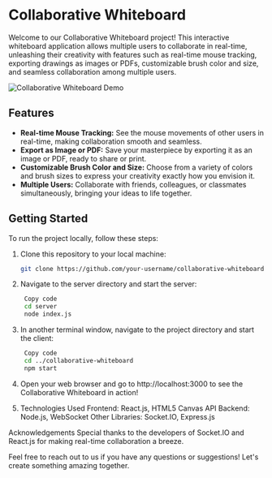 # Collaborative Whiteboard

Welcome to our Collaborative Whiteboard project! This interactive whiteboard application allows multiple users to collaborate in real-time, unleashing their creativity with features such as real-time mouse tracking, exporting drawings as images or PDFs, customizable brush color and size, and seamless collaboration among multiple users.

![Collaborative Whiteboard Demo](demo.gif)

## Features

- **Real-time Mouse Tracking:** See the mouse movements of other users in real-time, making collaboration smooth and seamless.
- **Export as Image or PDF:** Save your masterpiece by exporting it as an image or PDF, ready to share or print.
- **Customizable Brush Color and Size:** Choose from a variety of colors and brush sizes to express your creativity exactly how you envision it.
- **Multiple Users:** Collaborate with friends, colleagues, or classmates simultaneously, bringing your ideas to life together.

## Getting Started

To run the project locally, follow these steps:

1. Clone this repository to your local machine:
   ```bash
   git clone https://github.com/your-username/collaborative-whiteboard.git
2. Navigate to the server directory and start the server:
   ```bash
    Copy code
    cd server
    node index.js

3. In another terminal window, navigate to the project directory and start the client:
   ```bash
    Copy code
    cd ../collaborative-whiteboard
    npm start

4. Open your web browser and go to http://localhost:3000 to see the Collaborative Whiteboard in action!

5. Technologies Used
  Frontend: React.js, HTML5 Canvas API
  Backend: Node.js, WebSocket
  Other Libraries: Socket.IO, Express.js



Acknowledgements
Special thanks to the developers of Socket.IO and React.js for making real-time collaboration a breeze.

Feel free to reach out to us if you have any questions or suggestions! Let's create something amazing together.

